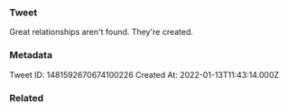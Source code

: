 ### Tweet
Great relationships aren't found. They're created.

### Metadata
Tweet ID: 1481592670674100226
Created At: 2022-01-13T11:43:14.000Z

### Related

